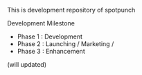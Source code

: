 This is development repository of spotpunch

Development Milestone 
- Phase 1 : Development 
- Phase 2 : Launching / Marketing / 
- Phase 3 : Enhancement 

(will updated)
